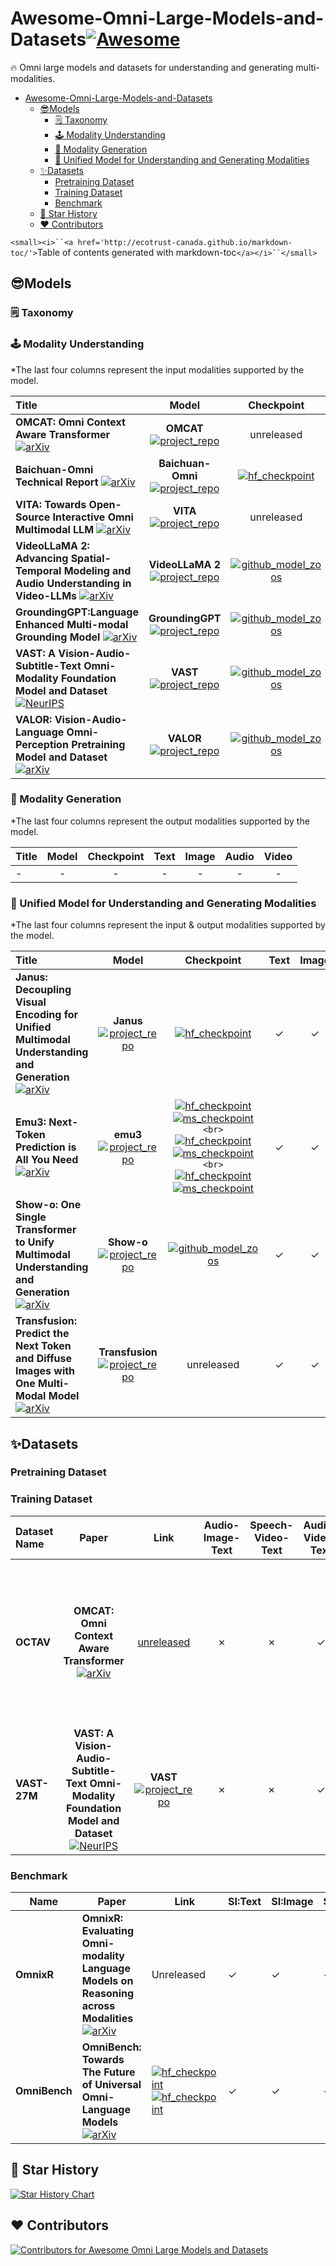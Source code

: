 # Awesome-Omni-Large-Models-and-Datasets[![Awesome](https://awesome.re/badge.svg)](https://awesome.re)

<!-- markdownlint-disable MD033 -->

🔥 Omni large models and datasets for understanding and generating multi-modalities.

- [Awesome-Omni-Large-Models-and-Datasets](#awesome-omni-large-models-and-datasets)
  - [😎Models](#models)
    - [🗒️ Taxonomy](#️-taxonomy)
    - [🕹️ Modality Understanding](#️-modality-understanding)
    - [🧙 Modality Generation](#-modality-generation)
    - [🌈 Unified Model for Understanding and Generating Modalities](#-unified-model-for-understanding-and-generating-modalities)
  - [✨️Datasets](#️datasets)
    - [Pretraining Dataset](#pretraining-dataset)
    - [Training Dataset](#training-dataset)
    - [Benchmark](#benchmark)
  - [🌟 Star History](#-star-history)
  - [♥️ Contributors](#️-contributors)

`<small><i>``<a href='http://ecotrust-canada.github.io/markdown-toc/'>`Table of contents generated with markdown-toc`</a></i>``</small>`

## 😎Models

### 🗒️ Taxonomy

<!-- arxiv: [![arXiv](https://img.shields.io/badge/arXiv-2406.09272-b31b1b.svg?style=plastic)]()
  -->

### 🕹️ Modality Understanding

<!-- 符号:
√ ✓
x ✗

     徽章
         arxiv: https://img.shields.io/badge/arXiv-2410.12109-b31b1b.svg?style=plastic
         conference: https://img.shields.io/badge/CVPR-2024-blue.svg?style=plastic
         huggingface checkpoint:![hf_checkpoint](https://img.shields.io/badge/🤗-Checkpoints-9C276A.svg)]()
         modelscope
         github model zoos: [![github_model_zoos](https://img.shields.io/badge/ModelZoo-black?logo=github)]()
-->

<!-- 模版：
|** ** [![arXiv](https://img.shields.io/badge/arXiv-[]-b31b1b.svg?style=plastic)](https://arxiv.org/abs/[])|** ** [![](https://img.shields.io/badge/Github-181717?style=plastic&logo=github&logoColor=white)](https://om-cat.github.io.)|unreleased|✓|✓|✓|✓|
 -->

 *The last four columns represent the input modalities supported by the model.

| Title                                                                                                                                                                                                             |                                                                                               Model                                                                                               |                                                                                    Checkpoint                                                                                    |   Text   |  Image  |  Audio  |  Video  |
| :---------------------------------------------------------------------------------------------------------------------------------------------------------------------------------------------------------------- | :------------------------------------------------------------------------------------------------------------------------------------------------------------------------------------------------: | :------------------------------------------------------------------------------------------------------------------------------------------------------------------------------: | :------: | :------: | :------: | :------: |
| **OMCAT: Omni Context Aware Transformer** [![arXiv](https://img.shields.io/badge/arXiv-2410.12109-b31b1b.svg?style=plastic)](https://arxiv.org/abs/2410.12109)                                                   |                           **OMCAT** [![project_repo](https://img.shields.io/badge/Github-181717?style=plastic&logo=github&logoColor=white)](https://om-cat.github.io.)                           |                                                                                    unreleased                                                                                    | &#10003; | &#10003; | &#10003; | &#10003; |
| **Baichuan-Omni Technical Report** [![arXiv](https://img.shields.io/badge/arXiv-2410.08565-b31b1b.svg?style=plastic)](https://arxiv.org/abs/2410.08565)                                                          |           **Baichuan-Omni** [![project_repo](https://img.shields.io/badge/Github-181717?style=plastic&logo=github&logoColor=white)](https://github.com/westlake-baichuan-mllm/bc-omni)           |                             [![hf_checkpoint](https://img.shields.io/badge/🤗-Unreleased-9C276A.svg)](https://github.com/westlake-baichuan-mllm/bc-omni)                             | &#10003; | &#10003; | &#10003; | &#10003; |
| **VITA: Towards Open-Source Interactive Omni Multimodal LLM** [![arXiv](https://img.shields.io/badge/arXiv-2408.05211-b31b1b.svg?style=plastic)](https://arxiv.org/abs/2408.05211)                               |                        **VITA** [![project_repo](https://img.shields.io/badge/Github-181717?style=plastic&logo=github&logoColor=white)](https://github.com/VITA-MLLM/VITA)                        |                                                                                    unreleased                                                                                    | &#10003; | &#10007; | &#10003; | &#10007; |
| **VideoLLaMA 2: Advancing Spatial-Temporal Modeling and Audio Understanding in Video-LLMs** [![arXiv](https://img.shields.io/badge/arXiv-2406.07476-b31b1b.svg?style=plastic)](https://arxiv.org/abs/2406.07476) | **VideoLLaMA 2** [![project_repo](https://img.shields.io/badge/Github-181717?style=plastic&logo=github&logoColor=white)]([https://om-cat.github.io.](https://github.com/DAMO-NLP-SG/VideoLLaMA2)) |                 [![github_model_zoos](https://img.shields.io/badge/ModelZoo-black?logo=github)](https://github.com/DAMO-NLP-SG/VideoLLaMA2#earth_americas-model-zoo)                 | &#10003; | &#10003; | &#10003; | &#10003; |
| **GroundingGPT:Language Enhanced Multi-modal Grounding Model** [![arXiv](https://img.shields.io/badge/ACL-2024-blue.svg?style=plastic)](https://arxiv.org/abs/2401.06071)                        |                 **GroundingGPT** [![project_repo](https://img.shields.io/badge/Github-181717?style=plastic&logo=github&logoColor=white)](https://github.com/lzw-lzw/GroundingGPT)                 | [![github_model_zoos](https://img.shields.io/badge/ModelZoo-black?logo=github)](https://github.com/TXH-mercury/VAST#download--vast-models--and-captioners-for-labeling-your-own-data) | &#10003; | &#10003; | &#10003; | &#10003; |
| **VAST: A Vision-Audio-Subtitle-Text Omni-Modality Foundation Model and Dataset** [![NeurIPS](https://img.shields.io/badge/NeurIPS-2023-blue.svg?style=plastic)](http://arxiv.org/abs/2305.18500)                |                       **VAST** [![project_repo](https://img.shields.io/badge/Github-181717?style=plastic&logo=github&logoColor=white)](https://github.com/TXH-mercury/VAST)                       | [![github_model_zoos](https://img.shields.io/badge/ModelZoo-black?logo=github)](https://github.com/TXH-mercury/VAST#download--vast-models--and-captioners-for-labeling-your-own-data) | &#10003; | &#10003; | &#10003; | &#10003; |
| **VALOR: Vision-Audio-Language Omni-Perception Pretraining Model and Dataset**[![arXiv](https://img.shields.io/badge/arXiv-2304.08345-b31b1b.svg?style=plastic)](https://arxiv.org/abs/2304.08345) | **VALOR**[![project_repo](https://img.shields.io/badge/Github-181717?style=plastic&logo=github&logoColor=white)]([https://github.com/TXH-mercury/VALOR) | [![github_model_zoos](https://img.shields.io/badge/ModelZoo-black?logo=github)](https://github.com/TXH-mercury/VALOR#download-checkpoints) | &#10003; | &#10003; | &#10003; | &#10003; |

### 🧙 Modality Generation

 *The last four columns represent the output modalities supported by the model.

| Title | Model | Checkpoint | Text | Image | Audio | Video |
| :---- | :---: | :--------: | :--: | :---: | :---: | :---: |
| -     |   -   |     -     |  -  |   -   |   -   |   -   |

### 🌈 Unified Model for Understanding and Generating Modalities

 *The last four columns represent the input & output modalities supported by the model.

| Title                                                                                                                                                                                                                                         |                                                                                                  Model                                                                                                  |                                                                                                                                                                                                                                                                                                                                                         Checkpoint                                                                                                                                                                                                                                                                                                                                                         |   Text   |  Image  |  Audio  |  Video  |
| :-------------------------------------------------------------------------------------------------------------------------------------------------------------------------------------------------------------------------------------------- | :------------------------------------------------------------------------------------------------------------------------------------------------------------------------------------------------------: | :------------------------------------------------------------------------------------------------------------------------------------------------------------------------------------------------------------------------------------------------------------------------------------------------------------------------------------------------------------------------------------------------------------------------------------------------------------------------------------------------------------------------------------------------------------------------------------------------------------------------------------------------------------------------------------------------------------------------: | :------: | :------: | :------: | :------: |
| **Janus: Decoupling Visual Encoding for Unified Multimodal Understanding and Generation** [![arXiv](https://img.shields.io/badge/arXiv-2410.13848-b31b1b.svg?style=plastic)](https://arxiv.org/abs/2410.13848)                               |                           **Janus** [![project_repo](https://img.shields.io/badge/Github-181717?style=plastic&logo=github&logoColor=white)](https://github.com/kaistAI/Janus)                           |                                                                                                                                                                                                                                                                                                   [![hf_checkpoint](https://img.shields.io/badge/🤗-Janus--7B-9C276A.svg)](https://github.com/westlake-baichuan-mllm/bc-omni)                                                                                                                                                                                                                                                                                                   | &#10003; | &#10003; | &#10007; | &#10007; |
| **Emu3: Next-Token Prediction is All You Need** [![arXiv](https://img.shields.io/badge/arXiv-2409.18869-b31b1b.svg?style=plastic)](https://arxiv.org/abs/2409.18869)                                                                         |                          **emu3** [![project_repo](https://img.shields.io/badge/Github-181717?style=plastic&logo=github&logoColor=white)](https://github.com/baaivision/Emu3)                          | [![hf_checkpoint](https://img.shields.io/badge/🤗-Emu3--Chat-9C276A.svg)](https://huggingface.co/BAAI/Emu3-Chat)[![ms_checkpoint](https://img.shields.io/badge/🤖-Emu3--Chat-8A2BE2.svg)](https://huggingface.co/BAAI/Emu3-Chat)`<br>`[![hf_checkpoint](https://img.shields.io/badge/🤗-Emu3--Gen-9C276A.svg)](https://huggingface.co/BAAI/Emu3-Gen)[![ms_checkpoint](https://img.shields.io/badge/🤖-Emu3--Gen-8A2BE2.svg)](https://huggingface.co/BAAI/Emu3-Gen)`<br>`[![hf_checkpoint](https://img.shields.io/badge/🤗-Emu3--VisionTokenizer-9C276A.svg)](https://huggingface.co/BAAI/Emu3-VisionTokenizer)[![ms_checkpoint](https://img.shields.io/badge/🤖-Emu3--VisionTokenizer-8A2BE2.svg)](https://huggingface.co/BAAI/Emu3-VisionTokenizer) | &#10003; | &#10003; | &#10003; | &#10007; |
| **Show-o: One Single Transformer to Unify Multimodal Understanding and Generation** [![arXiv](https://img.shields.io/badge/arXiv-2408.12528-b31b1b.svg?style=plastic)]([https://arxiv.org/abs/2408.12528](https://arxiv.org/abs/2408.12528)) |                          **Show-o** [![project_repo](https://img.shields.io/badge/Github-181717?style=plastic&logo=github&logoColor=white)](https://github.com/showlab/Show-o)                          |                                                                                                                                                                                                                                                                                             [![github_model_zoos](https://img.shields.io/badge/ModelZoo-black?logo=github)](https://github.com/showlab/Show-o#hugging-face-models)                                                                                                                                                                                                                                                                                             | &#10003; | &#10003; | &#10007; | &#10007; |
| **Transfusion: Predict the Next Token and Diffuse Images with One Multi-Modal Model** [![arXiv](https://img.shields.io/badge/arXiv-2408.11039-b31b1b.svg?style=plastic)](https://arxiv.org/abs/2408.11039)                                   | **Transfusion** [![project_repo](https://img.shields.io/badge/Github-181717?style=plastic&logo=github&logoColor=white)]([https://om-cat.github.io.](https://github.com/lucidrains/transfusion-pytorch)) |                                                                                                                                                                                                                                                                                                                                                         unreleased                                                                                                                                                                                                                                                                                                                                                         | &#10003; | &#10003; | &#10007; | &#10007; |

## ✨️Datasets

### Pretraining Dataset

### Training Dataset

<!-- 模版：
|**[数据集名字]**|链接|✗|✗|✓|描述|
 -->

| Dataset Name       |                                                                          Paper                                                                          |                                                                          Link                                                                          | Audio-Image-Text | Speech-Video-Text | Audio-Video-Text |                                                                            Detail                                                                            |
| :----------------- | :----------------------------------------------------------------------------------------------------------------------------------------------------: | :--------------: | :---------------: | :--------------: | :----------------------------------------------------------------------------------------------------------------------------------------------------------: | :----------------------------------------------------------------------------------------------------------------------------------------------------------: |
| **OCTAV** |                                                          **OMCAT: Omni Context Aware Transformer** [![arXiv](https://img.shields.io/badge/arXiv-2410.12109-b31b1b.svg?style=plastic)](https://arxiv.org/abs/2410.12109)                                                          |                                                          [unreleased](https://om-cat.github.io.)                                                          |     &#10007;     |     &#10007;     |     &#10003;     | **OCTAV-ST** has**127,507** unique videos with single QA pairs;`<br>`**OCTAV-MT** **25,457** unique videos with a total of **180,916** QA pairs. |
| **VAST-27M** | **VAST: A Vision-Audio-Subtitle-Text Omni-Modality Foundation Model and Dataset** [![NeurIPS](https://img.shields.io/badge/NeurIPS-2023-blue.svg?style=plastic)](http://arxiv.org/abs/2305.18500) | **VAST** [![project_repo](https://img.shields.io/badge/Github-181717?style=plastic&logo=github&logoColor=white)](https://github.com/TXH-mercury/VAST) |     &#10007;     |     &#10007;     |     &#10003;     |                                                     **27M** Clips;`<br>`**297M** Captions.                                                     |

### Benchmark

| Name          | Paper                                                        | Link                                                         | SI:Text  | SI:Image | SI:Audio | SI:Video | SO:Text  | Detail                                                       |
| ------------- | ------------------------------------------------------------ | ------------------------------------------------------------ | -------- | -------- | -------- | -------- | -------- | ------------------------------------------------------------ |
| **OmnixR**    | **OmnixR: Evaluating Omni-modality Language Models on Reasoning across Modalities** [![arXiv](https://img.shields.io/badge/arXiv-2410.12219-b31b1b.svg?style=plastic)](http://arxiv.org/abs/2410.12219) | Unreleased                                                   | &#10003; | &#10003; | &#10003; | &#10003; | &#10003; | **$`\text{OmnixR_{synth}} `$**:100videos<br>**$`\text{OmnixR_{real}} `$**:100videos |
| **OmniBench** | **OmniBench: Towards The Future of Universal Omni-Language Models**[![arXiv](https://img.shields.io/badge/arXiv-2409.15272-b31b1b.svg?style=plastic)](http://arxiv.org/abs/2409.15272) | [![hf_checkpoint](https://img.shields.io/badge/🤗-OmniBench-9C276A.svg)](https://huggingface.co/datasets/m-a-p/OmniBench)<br>[![hf_checkpoint](https://img.shields.io/badge/🤗-OmniInstruct--v1-9C276A.svg)](https://huggingface.co/datasets/m-a-p/OmniInstruct_v1) | &#10003; | &#10003; | &#10003; | &#10007; | &#10007; |                                                              |

## 🌟 Star History

[![Star History Chart](https://api.star-history.com/svg?repos=LJungang/Awesome-Omni-Large-Models-and-Datasets&type=Date)](https://star-history.com/#LJungang/Awesome-Omni-Large-Models-and-Datasets&Date)

## ♥️ Contributors

<!--
<a href="https://github.com/LJungang/Awesome-Omni-Large-Models-and-Datasets/graphs/contributors">
  <img src="https://contrib.rocks/image?repo=LJungang/Awesome-Omni-Large-Models-and-Datasets" />
</a>
 -->

<a href="https://github.comLJungang/Awesome-Omni-Large-Models-and-Datasets/graphs/contributors">
  <img src="https://contrib.rocks/image?repo=LJungang/Awesome-Omni-Large-Models-and-Datasets" alt="Contributors for Awesome Omni Large Models and Datasets"/>
</a>

<!-- markdownlint-enable MD033 -->
